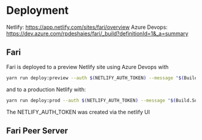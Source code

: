 # Deployment

Netlify: https://app.netlify.com/sites/fari/overview
Azure Devops: https://dev.azure.com/rpdeshaies/fari/_build?definitionId=1&_a=summary

## Fari

Fari is deployed to a preview Netlify site using Azure Devops with

```sh
yarn run deploy:preview --auth $(NETLIFY_AUTH_TOKEN) --message "$(Build.SourceBranch)"
```

and to a production Netlify with:

```sh
yarn run deploy:prod --auth $(NETLIFY_AUTH_TOKEN) --message "$(Build.SourceBranch)"
```

The NETLIFY_AUTH_TOKEN was created via the netlify UI

## Fari Peer Server

